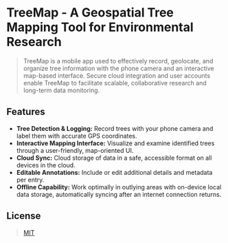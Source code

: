 # TreeMap - A Geospatial Tree Mapping Tool for Environmental Research

> TreeMap is a mobile app used to effectively record, geolocate, and organize tree information with the phone camera and
> an interactive map-based interface. Secure cloud integration and user accounts enable TreeMap to facilitate scalable,
> collaborative research and long-term data monitoring.

## Features

- **Tree Detection & Logging:** Record trees with your phone camera and label them with accurate GPS coordinates.
- **Interactive Mapping Interface:** Visualize and examine identified trees through a user-friendly, map-oriented UI.
- **Cloud Sync:** Cloud storage of data in a safe, accessible format on all devices in the cloud.
- **Editable Annotations:** Include or edit additional details and metadata per entry.
- **Offline Capability:** Work optimally in outlying areas with on-device local data storage, automatically syncing
  after an internet connection returns.

## License

> [MIT](https://opensource.org/licenses/MIT)

